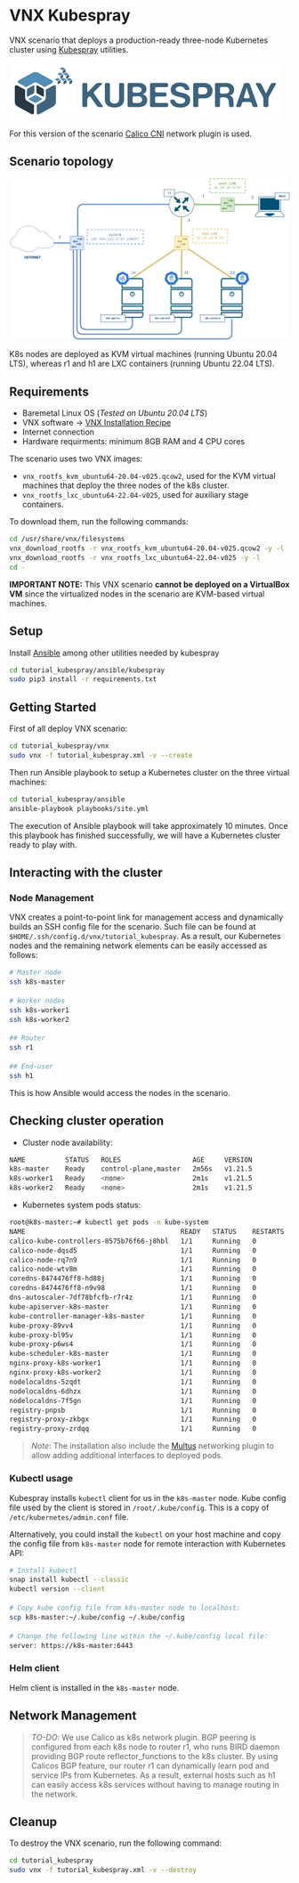 # VNX Kubespray

VNX scenario that deploys a production-ready three-node Kubernetes cluster using [Kubespray](https://kubespray.io/#/) utilities.

![kubespray](tutorial_kubespray/docs/kubespray-logo.png)

For this version of the scenario [Calico CNI](https://github.com/projectcalico/calico) network plugin is used.

## Scenario topology

![VNX tutorial_kubespray scenario](tutorial_kubespray/docs/scenario.png)

K8s nodes are deployed as KVM virtual machines (running Ubuntu 20.04 LTS), whereas r1 and h1 are LXC containers (running Ubuntu 22.04 LTS). 

## Requirements

- Baremetal Linux OS (_Tested on Ubuntu 20.04 LTS_)
- VNX software -> [VNX Installation Recipe](https://web.dit.upm.es/vnxwiki/index.php/Vnx-install)
- Internet connection
- Hardware requirments: minimum 8GB RAM and 4 CPU cores

The scenario uses two VNX images:
- `vnx_rootfs_kvm_ubuntu64-20.04-v025.qcow2`, used for the KVM virtual machines that deploy the three nodes of the k8s cluster.
- `vnx_rootfs_lxc_ubuntu64-22.04-v025`, used for auxiliary stage containers.

To download them, run the following commands:
```bash
cd /usr/share/vnx/filesystems
vnx_download_rootfs -r vnx_rootfs_kvm_ubuntu64-20.04-v025.qcow2 -y -l
vnx_download_rootfs -r vnx_rootfs_lxc_ubuntu64-22.04-v025 -y -l
cd -
```
**IMPORTANT NOTE:** This VNX scenario **cannot be deployed on a VirtualBox VM** since the virtualized nodes in the scenario are KVM-based virtual machines.

## Setup

Install [Ansible](https://www.ansible.com/) among other utilities needed by kubespray

```bash
cd tutorial_kubespray/ansible/kubespray
sudo pip3 install -r requirements.txt
```


## Getting Started

First of all deploy VNX scenario:

```bash
cd tutorial_kubespray/vnx
sudo vnx -f tutorial_kubespray.xml -v --create
```

Then run Ansible playbook to setup a Kubernetes cluster on the three virtual machines:

```bash
cd tutorial_kubespray/ansible
ansible-playbook playbooks/site.yml
```

The execution of Ansible playbook will take approximately 10 minutes. Once this playbook has finished successfully, we will have a Kubernetes cluster ready to play with.

## Interacting with the cluster

### Node Management

VNX creates a point-to-point link for management access and dynamically builds an SSH config file for the scenario. Such file can be found at `$HOME/.ssh/config.d/vnx/tutorial_kubespray`. As a result, our Kubernetes nodes and the remaining network elements can be easily accessed as follows:

```bash
# Master node
ssh k8s-master

# Worker nodes
ssh k8s-worker1
ssh k8s-worker2

## Router
ssh r1

## End-user
ssh h1
```

This is how Ansible would access the nodes in the scenario.

## Checking cluster operation
- Cluster node availability:
```bash
NAME          STATUS   ROLES                  AGE     VERSION
k8s-master    Ready    control-plane,master   2m56s   v1.21.5
k8s-worker1   Ready    <none>                 2m1s    v1.21.5
k8s-worker2   Ready    <none>                 2m1s    v1.21.5
```

- Kubernetes system pods status:
```bash
root@k8s-master:~# kubectl get pods -n kube-system
NAME                                       READY   STATUS    RESTARTS   AGE
calico-kube-controllers-8575b76f66-j8hbl   1/1     Running   0          107s
calico-node-dqsd5                          1/1     Running   0          119s
calico-node-rq7n9                          1/1     Running   0          119s
calico-node-wtv8m                          1/1     Running   0          119s
coredns-8474476ff8-hd88j                   1/1     Running   0          90s
coredns-8474476ff8-n9v98                   1/1     Running   0          85s
dns-autoscaler-7df78bfcfb-r7r4z            1/1     Running   0          87s
kube-apiserver-k8s-master                  1/1     Running   0          2m57s
kube-controller-manager-k8s-master         1/1     Running   0          2m57s
kube-proxy-89vv4                           1/1     Running   0          2m10s
kube-proxy-bl95v                           1/1     Running   0          2m10s
kube-proxy-p6ws4                           1/1     Running   0          2m10s
kube-scheduler-k8s-master                  1/1     Running   0          2m57s
nginx-proxy-k8s-worker1                    1/1     Running   0          2m11s
nginx-proxy-k8s-worker2                    1/1     Running   0          2m11s
nodelocaldns-5zqdt                         1/1     Running   0          87s
nodelocaldns-6dhzx                         1/1     Running   0          87s
nodelocaldns-7f5gn                         1/1     Running   0          87s
registry-pnpsb                             1/1     Running   0          77s
registry-proxy-zkbgx                       1/1     Running   0          76s
registry-proxy-zrdqq                       1/1     Running   0          76s
```

> *Note*: The installation also include the [Multus](https://github.com/k8snetworkplumbingwg/multus-cni) networking plugin to allow adding additional interfaces to deployed pods.
  
### Kubectl usage

Kubespray installs `kubectl` client for us in the `k8s-master` node. Kube config file used by the client is stored in `/root/.kube/config`. This is a copy of `/etc/kubernetes/admin.conf` file.

Alternatively, you could install the `kubectl` on your host machine and copy the config file from `k8s-master` node for remote interaction with Kubernetes API:
```bash
# Install kubectl
snap install kubectl --classic
kubectl version --client

# Copy kube config file from k8s-master node to localhost:
scp k8s-master:~/.kube/config ~/.kube/config

# Change the following line within the ~/.kube/config local file:
server: https://k8s-master:6443
```

### Helm client

Helm client is installed in the `k8s-master` node.

## Network Management

> *TO-DO*: We use Calico as k8s network plugin. BGP peering is configured from each k8s node to router r1, who runs BIRD daemon providing BGP route reflector_functions to the k8s cluster. By using Calicos BGP feature, our router r1 can dynamically learn pod and service IPs from Kubernetes. As a result, external hosts such as h1 can easily access k8s services without having to manage routing in the network.
> 

## Cleanup

To destroy the VNX scenario, run the following command:

```bash
cd tutorial_kubespray
sudo vnx -f tutorial_kubespray.xml -v --destroy
```